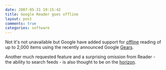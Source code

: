 ```yaml
---
date: 2007-05-31 19:15:42
title: Google Reader goes offline
layout: post
comments: true
categories: software
---
```

Not it's not unavailable but Google have added support for
[offline](http://googlereader.blogspot.com/2007/05/oh-sam-i-am-can-i-read-it-on-tram.html)
reading of up to 2,000 items using the recently announced Google
[Gears](http://www.techcrunch.com/2007/05/30/google-gears-lets-developers-take-apps-offline/).

Another much requested feature and a surprising omission from Reader -
the ability to search feeds - is also thought to be on the
[horizon](http://googlified.com/2007search-coming-to-google-reader-soon/).
